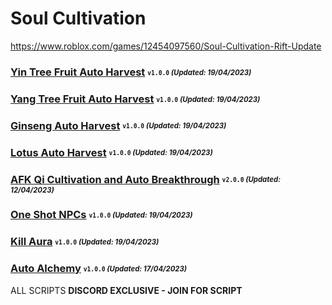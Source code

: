 # Soul Cultivation
https://www.roblox.com/games/12454097560/Soul-Cultivation-Rift-Update

### [Yin Tree Fruit Auto Harvest](https://discord.gg/infernoscripts) <sub><sup>`v1.0.0` *(Updated: 19/04/2023)*</sup></sub>
### [Yang Tree Fruit Auto Harvest](https://discord.gg/infernoscripts) <sub><sup>`v1.0.0` *(Updated: 19/04/2023)*</sup></sub>
### [Ginseng Auto Harvest](https://discord.gg/infernoscripts) <sub><sup>`v1.0.0` *(Updated: 19/04/2023)*</sup></sub>
### [Lotus Auto Harvest](https://discord.gg/infernoscripts) <sub><sup>`v1.0.0` *(Updated: 19/04/2023)*</sup></sub>
### [AFK Qi Cultivation and Auto Breakthrough](https://discord.gg/infernoscripts) <sub><sup>`v2.0.0` *(Updated: 12/04/2023)*</sup></sub>
### [One Shot NPCs](https://discord.gg/infernoscripts) <sub><sup>`v1.0.0` *(Updated: 19/04/2023)*</sup></sub>
### [Kill Aura](https://discord.gg/infernoscripts) <sub><sup>`v1.0.0` *(Updated: 19/04/2023)*</sup></sub>
### [Auto Alchemy](https://discord.gg/infernoscripts) <sub><sup>`v1.0.0` *(Updated: 17/04/2023)*</sup></sub>

ALL SCRIPTS **DISCORD EXCLUSIVE - JOIN FOR SCRIPT**
